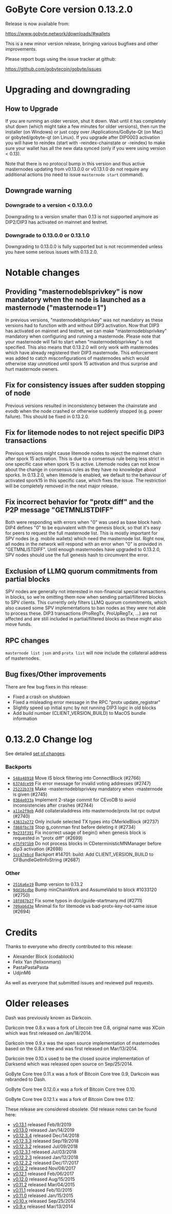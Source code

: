 GoByte Core version 0.13.2.0
==========================

Release is now available from:

  <https://www.gobyte.network/downloads/#wallets>

This is a new minor version release, bringing various bugfixes and other improvements.

Please report bugs using the issue tracker at github:

  <https://github.com/gobytecoin/gobyte/issues>


Upgrading and downgrading
=========================

How to Upgrade
--------------

If you are running an older version, shut it down. Wait until it has completely
shut down (which might take a few minutes for older versions), then run the
installer (on Windows) or just copy over /Applications/GoByte-Qt (on Mac) or
gobyted/gobyte-qt (on Linux). If you upgrade after DIP0003 activation you will
have to reindex (start with -reindex-chainstate or -reindex) to make sure
your wallet has all the new data synced (only if you were using version < 0.13).

Note that there is no protocol bump in this version and thus active masternodes
updating from v0.13.0.0 or v0.13.1.0 do not require any additional actions (no need to issue
`masternode start` command).

Downgrade warning
-----------------

### Downgrade to a version < 0.13.0.0

Downgrading to a version smaller than 0.13 is not supported anymore as DIP2/DIP3 has activated
on mainnet and testnet.

### Downgrade to 0.13.0.0 or 0.13.1.0

Downgrading to 0.13.0.0 is fully supported but is not recommended unless you have some serious issues with 0.13.2.0.

Notable changes
===============

Providing "masternodeblsprivkey" is now mandatory when the node is launched as a masternode ("masternode=1")
------------------------------------------------------------------------
In previous versions, "masternodeblsprivkey" was not mandatory as these versions had to function with and without DIP3
activation. Now that DIP3 has activated on mainnet and testnet, we can make "masternodeblsprivkey" mandatory when
configuring and running a masternode. Please note that your masternode will fail to start when "masternodeblsprivkey"
is not specified. This also means that 0.13.2.0 will only work with masternodes which have already registered their
DIP3 masternode. This enforcement was added to catch misconfigurations of masternodes which would otherwise stay
unnoticed until spork 15 activation and thus surprise and hurt masternode owners.

Fix for consistency issues after sudden stopping of node
--------------------------------------------------------
Previous versions resulted in inconsistency between the chainstate and evodb when the node crashed or otherwise suddenly
stopped (e.g. power failure). This should be fixed in 0.13.2.0. 

Fix for litemode nodes to not reject specific DIP3 transactions
---------------------------------------------------------------
Previous versions might cause litemode nodes to reject the mainnet chain after spork 15 activation. This is due to a
consensus rule being less strict in one specific case when spork 15 is active. Litemode nodes can not know about the
change in consensus rules as they have no knowledge about sporks. In 0.13.2.0, when litemode is enabled, we default to the
behaviour of activated spork15 in this specific case, which fixes the issue. The restriction will be completely removed
in the next major release.

Fix incorrect behavior for "protx diff" and the P2P message "GETMNLISTDIFF"
---------------------------------------------------------------------------
Both were responding with errors when "0" was used as base block hash. DIP4 defines "0" to be equivalent with the
genesis block, so that it's easy for peers to request the full masternode list.
This is mostly important for SPV nodes (e.g. mobile wallets) which need the masternode list. Right now, all nodes in
the network will respond with an error when "0" is provided in  "GETMNLISTDIFF". Until enough masternodes have upgraded
to 0.13.2.0, SPV nodes should use the full genesis hash to circumvent the error.

Exclusion of LLMQ quorum commitments from partial blocks
--------------------------------------------------------
SPV nodes are generally not interested in non-financial special transactions in blocks, so we're omitting them now when
sending partial/filtered blocks to SPV clients. This currently only filters LLMQ quorum commitments, which also caused
some SPV implementations to ban nodes as they were not able to process these. DIP3 transactions (ProRegTx, ProUpRegTx, ...)
are not affected and are still included in partial/filtered blocks as these might also move funds. 

RPC changes
-----------
`masternode list json` and `protx list` will now include the collateral address of masternodes.

Bug fixes/Other improvements
----------------------------
There are few bug fixes in this release:
- Fixed a crash on shutdown
- Fixed a misleading error message in the RPC "protx update_registrar"  
- Slightly speed up initial sync by not running DIP3 logic in old blocks
- Add build number (CLIENT_VERSION_BUILD) to MacOS bundle information 

 0.13.2.0 Change log
===================

See detailed [set of changes](https://github.com/gobytecoin/gobyte/compare/v0.13.1.0...gobytecoin:v0.13.2.0).

### Backports

- [`548a48918`](https://github.com/gobytecoin/gobyte/commit/548a48918) Move IS block filtering into ConnectBlock (#2766)
- [`6374dce99`](https://github.com/gobytecoin/gobyte/commit/6374dce99) Fix error message for invalid voting addresses (#2747)
- [`25222b378`](https://github.com/gobytecoin/gobyte/commit/25222b378) Make -masternodeblsprivkey mandatory when -masternode is given (#2745)
- [`0364e033a`](https://github.com/gobytecoin/gobyte/commit/0364e033a) Implement 2-stage commit for CEvoDB to avoid inconsistencies after crashes (#2744)
- [`a11e2f9eb`](https://github.com/gobytecoin/gobyte/commit/a11e2f9eb) Add collateraladdress into masternode/protx list rpc output (#2740)
- [`43612a272`](https://github.com/gobytecoin/gobyte/commit/43612a272) Only include selected TX types into CMerkleBlock (#2737)
- [`f868fbc78`](https://github.com/gobytecoin/gobyte/commit/f868fbc78) Stop g_connman first before deleting it (#2734)
- [`9e233f391`](https://github.com/gobytecoin/gobyte/commit/9e233f391) Fix incorrect usage of begin() when genesis block is requested in "protx diff" (#2699)
- [`e75f971b9`](https://github.com/gobytecoin/gobyte/commit/e75f971b9) Do not process blocks in CDeterministicMNManager before dip3 activation (#2698)
- [`1cc47ebcd`](https://github.com/gobytecoin/gobyte/commit/1cc47ebcd) Backport #14701: build: Add CLIENT_VERSION_BUILD to CFBundleGetInfoString (#2687)

### Other

- [`2516a6e19`](https://github.com/gobytecoin/gobyte/commit/2516a6e19) Bump version to 0.13.2
- [`9dd16cdbe`](https://github.com/gobytecoin/gobyte/commit/9dd16cdbe) Bump minChainWork and AssumeValid to block #1033120 (#2750)
- [`18f087b27`](https://github.com/gobytecoin/gobyte/commit/18f087b27) Fix some typos in doc/guide-startmany.md (#2711)
- [`709ab6d3e`](https://github.com/gobytecoin/gobyte/commit/709ab6d3e) Minimal fix for litemode vs bad-protx-key-not-same issue (#2694)

Credits
=======

Thanks to everyone who directly contributed to this release:

- Alexander Block (codablock)
- Felix Yan (felixonmars)
- PastaPastaPasta
- UdjinM6

As well as everyone that submitted issues and reviewed pull requests.

Older releases
==============

Dash was previously known as Darkcoin.

Darkcoin tree 0.8.x was a fork of Litecoin tree 0.8, original name was XCoin
which was first released on Jan/18/2014.

Darkcoin tree 0.9.x was the open source implementation of masternodes based on
the 0.8.x tree and was first released on Mar/13/2014.

Darkcoin tree 0.10.x used to be the closed source implementation of Darksend
which was released open source on Sep/25/2014.

GoByte Core tree 0.11.x was a fork of Bitcoin Core tree 0.9,
Darkcoin was rebranded to Dash.

GoByte Core tree 0.12.0.x was a fork of Bitcoin Core tree 0.10.

GoByte Core tree 0.12.1.x was a fork of Bitcoin Core tree 0.12.

These release are considered obsolete. Old release notes can be found here:

- [v0.13.1](https://github.com/gobytecoin/gobyte/blob/master/doc/release-notes/gobyte/release-notes-0.13.1.md) released Feb/9/2019
- [v0.13.0](https://github.com/gobytecoin/gobyte/blob/master/doc/release-notes/gobyte/release-notes-0.13.0.md) released Jan/14/2019
- [v0.12.3.4](https://github.com/gobytecoin/gobyte/blob/master/doc/release-notes/gobyte/release-notes-0.12.3.4.md) released Dec/14/2018
- [v0.12.3.3](https://github.com/gobytecoin/gobyte/blob/master/doc/release-notes/gobyte/release-notes-0.12.3.3.md) released Sep/19/2018
- [v0.12.3.2](https://github.com/gobytecoin/gobyte/blob/master/doc/release-notes/gobyte/release-notes-0.12.3.2.md) released Jul/09/2018
- [v0.12.3.1](https://github.com/gobytecoin/gobyte/blob/master/doc/release-notes/gobyte/release-notes-0.12.3.1.md) released Jul/03/2018
- [v0.12.2.3](https://github.com/gobytecoin/gobyte/blob/master/doc/release-notes/gobyte/release-notes-0.12.2.3.md) released Jan/12/2018
- [v0.12.2.2](https://github.com/gobytecoin/gobyte/blob/master/doc/release-notes/gobyte/release-notes-0.12.2.2.md) released Dec/17/2017
- [v0.12.2](https://github.com/gobytecoin/gobyte/blob/master/doc/release-notes/gobyte/release-notes-0.12.2.md) released Nov/08/2017
- [v0.12.1](https://github.com/gobytecoin/gobyte/blob/master/doc/release-notes/gobyte/release-notes-0.12.1.md) released Feb/06/2017
- [v0.12.0](https://github.com/gobytecoin/gobyte/blob/master/doc/release-notes/gobyte/release-notes-0.12.0.md) released Aug/15/2015
- [v0.11.2](https://github.com/gobytecoin/gobyte/blob/master/doc/release-notes/gobyte/release-notes-0.11.2.md) released Mar/04/2015
- [v0.11.1](https://github.com/gobytecoin/gobyte/blob/master/doc/release-notes/gobyte/release-notes-0.11.1.md) released Feb/10/2015
- [v0.11.0](https://github.com/gobytecoin/gobyte/blob/master/doc/release-notes/gobyte/release-notes-0.11.0.md) released Jan/15/2015
- [v0.10.x](https://github.com/gobytecoin/gobyte/blob/master/doc/release-notes/gobyte/release-notes-0.10.0.md) released Sep/25/2014
- [v0.9.x](https://github.com/gobytecoin/gobyte/blob/master/doc/release-notes/gobyte/release-notes-0.9.0.md) released Mar/13/2014

